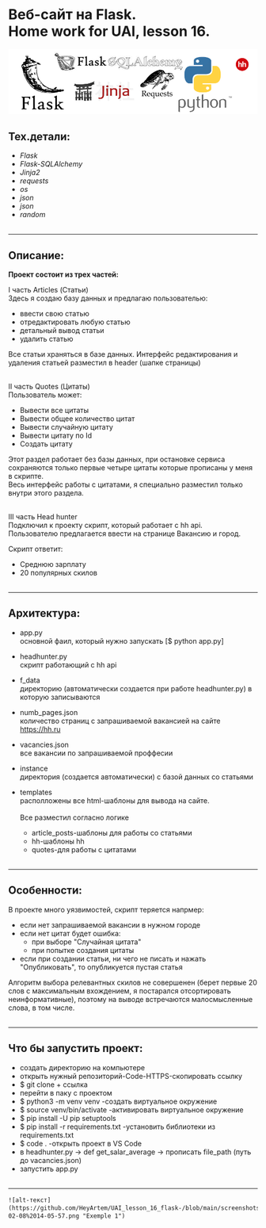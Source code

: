 # **Веб-сайт на Flask. <br/>Home work for UAI, lesson 16.**


![alt-текст](https://github.com/HeyArtem/UAI_lesson_16_flask-/blob/main/screenshots/banner.png "Текст заголовка логотипа 1")



## **Тех.детали:** 
* _Flask_
* _Flask-SQLAlchemy_
* _Jinja2_
* _requests_
* _os_
* _json_
* _json_
* _random_
<br/><br/>
<hr>

## **Описание:**
**Проект состоит из трех частей:**

I часть Articles (Статьи) <br/>
Здесь я создаю базу данных и предлагаю пользователью:
- ввести свою статью 
- отредактировать любую статью 
- детальный вывод статьи
- удалить статью

Все статьи храняться в базе данных. Интерфейс редактирования и удаления статьей разместил в header (шапке страницы)
<br/>
<br/>

II часть Quotes (Цитаты)<br/>
Пользователь может:
- Вывести все цитаты
- Вывести общее количество цитат
- Вывести случайную цитату
- Вывести цитату по Id
- Создать цитату

Этот раздел работает без базы данных, при остановке сервиса сохраняются только первые четыре цитаты которые прописаны у меня в скрипте.<br/>
Весь интерфейс работы с цитатами, я специально разместил только внутри этого раздела.
<br/>
<br/>

III часть Head hunter<br/>
Подключил к проекту скрипт, который работает с hh api.<br/>
Пользователю предлагается ввести на странице Вакансию и город.

Скрипт ответит:

- Среднюю зарплату 
- 20 популярных скилов
<br/><br/>
<hr>

## **Архитектура:**
- app.py<br/> 
oсновной фаил, который нужно запускать [$ python app.py]

- headhunter.py<br/>
скрипт работающий с hh api

- f_data<br/>
директорию (автоматически создается при работе headhunter.py) в которую записываются

- numb_pages.json<br/>
количество страниц с запрашиваемой вакансией на сайте https://hh.ru

- vacancies.json<br/>
все вакансии по запрашиваемой проффесии

- instance<br/>
директория (создается автоматически) с базой данных со статьями 

- templates<br/>
располложены все html-шаблоны для вывода на сайте.<br/><br/>
Все разместил согласно логике 
    - article_posts-шаблоны для работы со статьями  
    - hh-шаблоны hh 
    - quotes-для работы с цитатами
<br/><br/>
<hr>

## **Особенности:**
В проекте много уязвимостей, скрипт теряется напрмер: 
* если нет запрашиваемой вакансии в нужном городе
* если нет цитат будет ошибка: 
    * при выборе "Случайная цитата" 
    * при попытке создания цитаты
* если при создании статьи, ни чего не писать и нажать "Опубликовать", то опубликуется пустая статья


Алгоритм выбора релевантных скилов не совершенен (берет первые 20 слов с максимальным вхождением, я постарался отсортировать неинформативные), поэтому на выводе встречаются малосмысленные слова, в том числе.
<br/><br/>
<hr>

## **Что бы запустить проект:**
- создать директорию на компьютере
- открыть нужный репозиторий-Code-HTTPS-скопировать ссылку
- $ git clone + ссылка
- перейти в паку с проектом
- $ python3 -m venv venv -создать виртуальное окружение
- $ source venv/bin/activate -активировать виртуальное окружение
- $ pip install -U pip setuptools
- $ pip install -r requirements.txt -установить библиотеки из requirements.txt
- $ code . -открыть проект в VS Code
- в headhunter.py -> def get_salar_average -> прописать file_path (путь до vacancies.json)
- запустить app.py
<br/><br/>
<hr>



```
![alt-текст](https://github.com/HeyArtem/UAI_lesson_16_flask-/blob/main/screenshots/Screenshot%20from%202023-02-08%2014-05-57.png "Exemple 1")



